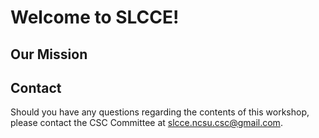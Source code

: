 # Welcome to SLCCE!

## Our Mission

## Contact
Should you have any questions regarding the contents of this workshop, please contact the CSC Committee at slcce.ncsu.csc@gmail.com.
